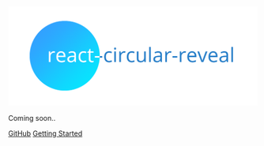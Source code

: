 ![logo](_media/logo.png)

<!--
- Simple and lightweight (~1.9kB gzipped)
- Magical and transparent rest calls and error management
- Compatible with React Hooks, but works everywhere

-->

Coming soon..

[GitHub](https://github.com/nosachamos/react-circular-reveal/)
[Getting Started](/home)
